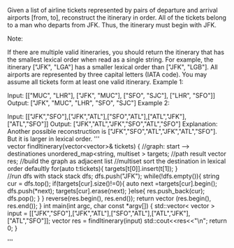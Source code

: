 Given a list of airline tickets represented by pairs of departure and arrival airports [from, to], reconstruct the itinerary in order. All of the tickets belong to a man who departs from JFK. Thus, the itinerary must begin with JFK.

Note:

If there are multiple valid itineraries, you should return the itinerary that has the smallest lexical order when read as a single string. For example, the itinerary ["JFK", "LGA"] has a smaller lexical order than ["JFK", "LGB"].
All airports are represented by three capital letters (IATA code).
You may assume all tickets form at least one valid itinerary.
Example 1:

Input: [["MUC", "LHR"], ["JFK", "MUC"], ["SFO", "SJC"], ["LHR", "SFO"]]
Output: ["JFK", "MUC", "LHR", "SFO", "SJC"]
Example 2:

Input: [["JFK","SFO"],["JFK","ATL"],["SFO","ATL"],["ATL","JFK"],["ATL","SFO"]]
Output: ["JFK","ATL","JFK","SFO","ATL","SFO"]
Explanation: Another possible reconstruction is ["JFK","SFO","ATL","JFK","ATL","SFO"].
             But it is larger in lexical order.
'''             
vector<string> findItinerary(vector<vector<string>>& tickets) {
	//graph: start --> destinationes
	unordered_map<string, multiset<string> > targets;
    //path result
    vector<string> res;
    //build the graph as adjacent list
    //multiset sort the destination in lexical order defaultly
    for(auto t:tickets){
    targets[t[0]].insert(t[1]);
    }             
    //run dfs with stack
    stack<string> dfs;
    dfs.push("JFK");
    while(!dfs.empty()){
    	string cur = dfs.top();
    	if(targets[cur].size()!=0){
    		auto next =targets[cur].begin();
            dfs.push(*next);
            targets[cur].erase(next);
        }else{
        	res.push_back(cur);
            dfs.pop();
        }
    }
    reverse(res.begin(), res.end());
    return vector<string> (res.begin(), res.end());
}
int main(int argc, char const *argv[])
{
	std::vector< vector<string> > input = [["JFK","SFO"],["JFK","ATL"],["SFO","ATL"],["ATL","JFK"],["ATL","SFO"]];
	vector<string> res = findItinerary(input)
	std::cout<<res<<"\n";
	return 0;
}

'''